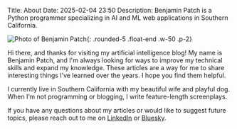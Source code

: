 Title: About
Date: 2025-02-04 23:50
Description: Benjamin Patch is a Python programmer specializing in AI and ML web applications in Southern California.

![Photo of Benjamin Patch](/images/benjamin-patch-400x400-2019.jpg "Benjamin Patch"){: .rounded-5 .float-end .w-50 .p-2}

Hi there, and thanks for visiting my artificial intelligence blog! My name is Benjamin Patch, and I'm always looking for ways to improve my technical skills and expand my knowledge. These articles are a way for me to share interesting things I’ve learned over the years. I hope you find them helpful.

I currently live in Southern California with my beautiful wife and playful dog. When I’m not programming or blogging, I write feature-length screenplays.

If you have any questions about my articles or would like to suggest future topics, please reach out to me on <a href="https://www.linkedin.com/in/benjaminpatch/" target="_blank" rel="noopener noreferrer">LinkedIn</a> or <a href="https://bsky.app/profile/benjaminpatch.com" target="_blank" rel="noopener noreferrer">Bluesky</a>.
